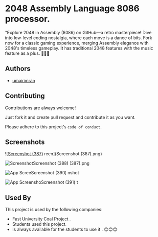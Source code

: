 
# 2048 Assembly Language 8086 processor.

"Explore 2048 in Assembly (8086) on GitHub—a retro masterpiece! Dive into low-level coding nostalgia, where each move is a dance of bits. Fork now for a classic gaming experience, merging Assembly elegance with 2048's timeless gameplay. It has traditional 2048 features with the music feature as a plus. 🎃🎃🎃 


## Authors

- [umairimran](https://www.github.com/umairimran)


## Contributing

Contributions are always welcome!

Just fork it and create pull request and contribute it as you want.

Please adhere to this project's `code of conduct`.


## Screenshots

![[Screenshot (387)](https://github.com/umairimran/2048Game/assets/66002305/5be6deac-4423-4d9b-b0d4-8d75e4084992)
reen](Screenshot (387).png)

![Screenshot![Screenshot (388)](https://github.com/umairimran/2048Game/assets/66002305/12aaf3f3-19e5-45d5-a8ea-b06c7042ae37)
 (387).png](https://via.placeholder.com/468x300?text=App+Screenshot+Here)

![App Scree![Screenshot (390)](https://github.com/umairimran/2048Game/assets/66002305/bad60ced-ddb7-4f3f-a964-c49fd194d94e)
nshot](https://via.placeholder.com/468x300?text=App+Screenshot+Here)

![App Screensho![Screenshot (391)](https://github.com/umairimran/2048Game/assets/66002305/d378919e-8dcb-445f-b6e6-d3d7088bb2da)
t](https://via.placeholder.com/468x300?text=App+Screenshot+Here)


## Used By

This project is used by the following companies:

- Fast University Coal Project .
- Students used this project.
- Is always available for the students to use it . 😍😍😍 

